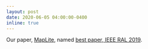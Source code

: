 ```yaml
---
layout: post
date: 2020-06-05 04:00:00-0400
inline: true
---
```


Our paper, [MapLite](https://ieeexplore.ieee.org/document/8936918), named [best paper, IEEE RAL 2019](https://www.ieee-ras.org/publications/ra-l/ra-l-paper-awards).
